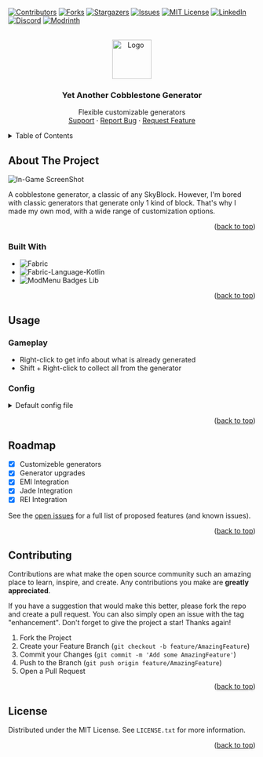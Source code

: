 <!-- Suppress IDEA Warnings -->
<!--suppress ALL -->

<a name="readme-top"></a>

[![Contributors][contributors-shield]][contributors-url]
[![Forks][forks-shield]][forks-url]
[![Stargazers][stars-shield]][stars-url]
[![Issues][issues-shield]][issues-url]
[![MIT License][license-shield]][license-url]
[![LinkedIn][linkedin-shield]][linkedin-url]
[![Discord][discord-shield]][discord-url]
[![Modrinth][modrinth-shield]][modrinth-url]

<br />
<div align="center">
  <a href="https://github.com/syorito-hatsuki/yet-another-cobble-gen">
    <img src="https://github.com/syorito-hatsuki/yet-another-cobble-gen/blob/1.20/src/main/resources/assets/yacg/icon.png" alt="Logo" width="80" height="80">
  </a>

<h3 align="center">Yet Another Cobblestone Generator</h3>

  <p align="center">
    Flexible customizable generators
    <br />
    <a href="https://discord.gg/pbwnMwnUD6">Support</a>
    ·
    <a href="https://github.com/syorito-hatsuki/yet-another-cobble-gen/issues">Report Bug</a>
    ·
    <a href="https://github.com/syorito-hatsuki/yet-another-cobble-gen/issues">Request Feature</a>
  </p>
</div>

<details>
  <summary>Table of Contents</summary>
  <ol>
    <li>
      <a href="#about-the-project">About The Project</a>
      <ul>
        <li><a href="#built-with">Built With</a></li>
      </ul>
    </li>
    <li>
      <a href="#usage">Usage</a>
      <ul>
        <li><a href="#gameplay">Gameplay</a></li>
        <li><a href="#config">Config</a></li>
      </ul>
    </li>
    <li><a href="#roadmap">Roadmap</a></li>
    <li><a href="#contributing">Contributing</a></li>
    <li><a href="#license">License</a></li>
  </ol>
</details>

## About The Project

![In-Game ScreenShot][screenshot]

A cobblestone generator, a classic of any SkyBlock. However, I'm bored with classic generators that generate only 1 kind of block. That's why I made my own mod, with a wide range of customization options.

<p align="right">(<a href="#readme-top">back to top</a>)</p>

### Built With

* ![Fabric][fabric]
* ![Fabric-Language-Kotlin][fabric-language-kotlin]
* ![ModMenu Badges Lib][modmenu-badges-lib]

<p align="right">(<a href="#readme-top">back to top</a>)</p>

## Usage

### Gameplay

* Right-click to get info about what is already generated
* Shift + Right-click to collect all from the generator

### Config

<details>
  <summary>Default config file</summary>

  ```json
  {
  "generators": {
    "cobble": [
      {
        "itemId": "minecraft:cobblestone",
        "coefficient": 100,
        "count": 1
      },
      {
        "itemId": "minecraft:cobbled_deepslate",
        "coefficient": 30,
        "count": 1
      },
      {
        "itemId": "minecraft:mossy_cobblestone",
        "coefficient": 10,
        "count": 1
      }
    ],
    "ore": [
      {
        "itemId": "minecraft:coal_ore",
        "coefficient": 100,
        "count": 1
      },
      {
        "itemId": "minecraft:copper_ore",
        "coefficient": 70,
        "count": 1
      },
      {
        "itemId": "minecraft:iron_ore",
        "coefficient": 50,
        "count": 1
      },
      {
        "itemId": "minecraft:gold_ore",
        "coefficient": 30,
        "count": 1
      },
      {
        "itemId": "minecraft:redstone_ore",
        "coefficient": 20,
        "count": 1
      },
      {
        "itemId": "minecraft:lapis_ore",
        "coefficient": 20,
        "count": 1
      },
      {
        "itemId": "minecraft:diamond_ore",
        "coefficient": 15,
        "count": 1
      },
      {
        "itemId": "minecraft:emerald_ore",
        "coefficient": 10,
        "count": 1
      },
      {
        "itemId": "minecraft:nether_quartz_ore",
        "coefficient": 5,
        "count": 1
      }
    ],
    "stone": [
      {
        "itemId": "minecraft:stone",
        "coefficient": 100,
        "count": 1
      },
      {
        "itemId": "minecraft:diorite",
        "coefficient": 50,
        "count": 1
      },
      {
        "itemId": "minecraft:granite",
        "coefficient": 50,
        "count": 1
      },
      {
        "itemId": "minecraft:andesite",
        "coefficient": 50,
        "count": 1
      },
      {
        "itemId": "minecraft:calcite",
        "coefficient": 20,
        "count": 1
      },
      {
        "itemId": "minecraft:dripstone_block",
        "coefficient": 20,
        "count": 1
      },
      {
        "itemId": "minecraft:deepslate",
        "coefficient": 5,
        "count": 1
      }
    ]
  }
}
  ```

</details>

<p align="right">(<a href="#readme-top">back to top</a>)</p>

## Roadmap

- [x] Customizeble generators
- [x] Generator upgrades
- [x] EMI Integration
- [x] Jade Integration
- [x] REI Integration

See the [open issues](https://github.com/syorito-hatsuki/yet-another-cobble-gen/issues) for a full list of proposed features (and known issues).

<p align="right">(<a href="#readme-top">back to top</a>)</p>

## Contributing

Contributions are what make the open source community such an amazing place to learn, inspire, and create. Any contributions you make are **greatly appreciated**.

If you have a suggestion that would make this better, please fork the repo and create a pull request. You can also simply open an issue with the tag "enhancement".
Don't forget to give the project a star! Thanks again!

1. Fork the Project
2. Create your Feature Branch (`git checkout -b feature/AmazingFeature`)
3. Commit your Changes (`git commit -m 'Add some AmazingFeature'`)
4. Push to the Branch (`git push origin feature/AmazingFeature`)
5. Open a Pull Request

<p align="right">(<a href="#readme-top">back to top</a>)</p>

## License

Distributed under the MIT License. See `LICENSE.txt` for more information.

<p align="right">(<a href="#readme-top">back to top</a>)</p>

[contributors-shield]: https://img.shields.io/github/contributors/syorito-hatsuki/yet-another-cobble-gen.svg?style=for-the-badge
[contributors-url]: https://github.com/syorito-hatsuki/yet-another-cobble-gen/graphs/contributors
[forks-shield]: https://img.shields.io/github/forks/syorito-hatsuki/yet-another-cobble-gen.svg?style=for-the-badge
[forks-url]: https://github.com/syorito-hatsuki/yet-another-cobble-gen/network/members
[stars-shield]: https://img.shields.io/github/stars/syorito-hatsuki/yet-another-cobble-gen.svg?style=for-the-badge
[stars-url]: https://github.com/syorito-hatsuki/yet-another-cobble-gen/stargazers
[issues-shield]: https://img.shields.io/github/issues/syorito-hatsuki/yet-another-cobble-gen.svg?style=for-the-badge
[issues-url]: https://github.com/syorito-hatsuki/yet-another-cobble-gen/issues
[license-shield]: https://img.shields.io/github/license/syorito-hatsuki/yet-another-cobble-gen.svg?style=for-the-badge
[license-url]: https://github.com/syorito-hatsuki/yet-another-cobble-gen/blob/master/LICENSE.txt
[linkedin-shield]: https://img.shields.io/badge/-LinkedIn-black.svg?style=for-the-badge&logo=linkedin&colorB=555
[linkedin-url]: https://linkedin.com/in/kit-lehto
[screenshot]: https://cdn-raw.modrinth.com/data/xPsKRMUF/images/047a2072ffe8fe5368479d0560eb2bbca2b1ef5f.png
[fabric]: https://img.shields.io/badge/fabric%20api-DBD0B4?style=for-the-badge
[fabric-language-kotlin]: https://img.shields.io/badge/fabric%20language%20kotlin-7F52FF?style=for-the-badge&logo=kotlin&logoColor=white
[modmenu-badges-lib]: https://img.shields.io/badge/modmenu%20badges%20lib-434956?style=for-the-badge
[discord-shield]: https://img.shields.io/discord/1032138561618726952?logo=discord&logoColor=white&style=for-the-badge&label=Discord
[discord-url]: https://discord.gg/pbwnMwnUD6
[modrinth-shield]: https://img.shields.io/modrinth/v/yacg?label=Modrinth&style=for-the-badge
[modrinth-url]: https://modrinth.com/mod/yacg
